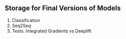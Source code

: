 ## Storage for Final Versions of Models
1. Classification
2. Seq2Seq
3. Tests:
      Integrated Gradients vs Deeplift
    
